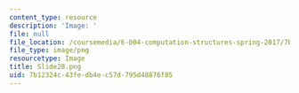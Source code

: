 ```yaml
---
content_type: resource
description: 'Image: '
file: null
file_location: /coursemedia/6-004-computation-structures-spring-2017/7b12324c43fedb4ec57d795d48876f85_Slide28.png
file_type: image/png
resourcetype: Image
title: Slide28.png
uid: 7b12324c-43fe-db4e-c57d-795d48876f85
---
```

